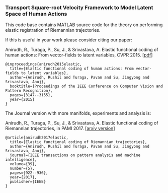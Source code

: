 ### Transport Square-root Velocity Framework to Model Latent Space of Human Actions
This code base contains MATLAB source code for the theory on performing elastic registration of Riemannian trajectories. 

If this is useful in your work please consider citing our paper:

Anirudh, R., Turaga, P., Su, J., & Srivastava, A. Elastic functional coding of human actions: From vector-fields to latent variables, CVPR 2015. 
[[pdf](https://www.cv-foundation.org/openaccess/content_cvpr_2015/papers/Anirudh_Elastic_Functional_Coding_2015_CVPR_paper.pdf)]

```
@inproceedings{anirudh2015elastic,
  title={Elastic functional coding of human actions: From vector-fields to latent variables},
  author={Anirudh, Rushil and Turaga, Pavan and Su, Jingyong and Srivastava, Anuj},
  booktitle={Proceedings of the IEEE Conference on Computer Vision and Pattern Recognition},
  pages={3147--3155},
  year={2015}
}
```

The Journal version with more manifolds, experiments and analysis is:

Anirudh, R., Turaga, P., Su, J., & Srivastava, A. Elastic functional coding of Riemannian trajectories, in PAMI 2017. 
[[arxiv version](https://arxiv.org/abs/1603.02200)]

```
@article{anirudh2017elastic,
  title={Elastic functional coding of Riemannian trajectories},
  author={Anirudh, Rushil and Turaga, Pavan and Su, Jingyong and Srivastava, Anuj},
  journal={IEEE transactions on pattern analysis and machine intelligence},
  volume={39},
  number={5},
  pages={922--936},
  year={2017},
  publisher={IEEE}
}
```
